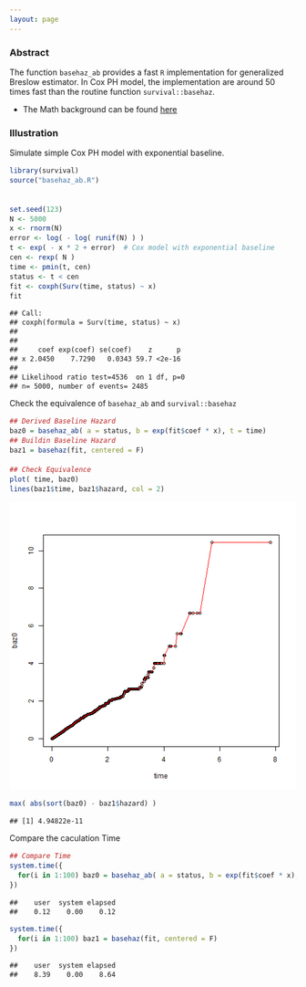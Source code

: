 ```yaml
---
layout: page
---
```


### Abstract

The function `basehaz_ab` provides a fast `R`
implementation for generalized Breslow estimator. In Cox PH model,
the implementation are around 50 times fast than the routine function
`survival::basehaz`. 

* The Math background can be found [here](https://cdn.rawgit.com/elong0527/Cox_basehaz/master/readme_full.html)


### Illustration 

Simulate simple Cox PH model with exponential baseline.


```r
library(survival)
source("basehaz_ab.R")


set.seed(123)
N <- 5000
x <- rnorm(N)
error <- log( - log( runif(N) ) )
t <- exp( - x * 2 + error)  # Cox model with exponential baseline
cen <- rexp( N )
time <- pmin(t, cen)
status <- t < cen
fit <- coxph(Surv(time, status) ~ x)
fit
```

```
## Call:
## coxph(formula = Surv(time, status) ~ x)
## 
## 
##     coef exp(coef) se(coef)    z      p
## x 2.0450    7.7290   0.0343 59.7 <2e-16
## 
## Likelihood ratio test=4536  on 1 df, p=0
## n= 5000, number of events= 2485
```

Check the equivalence of `basehaz_ab` and `survival::basehaz`


```r
## Derived Baseline Hazard
baz0 = basehaz_ab( a = status, b = exp(fit$coef * x), t = time)
## Buildin Baseline Hazard
baz1 = basehaz(fit, centered = F)

## Check Equivalence
plot( time, baz0)
lines(baz1$time, baz1$hazard, col = 2)
```

![plot of chunk unnamed-chunk-2](figure/unnamed-chunk-2-1.png) 

```r
max( abs(sort(baz0) - baz1$hazard) )
```

```
## [1] 4.94822e-11
```

Compare the caculation Time


```r
## Compare Time
system.time({
  for(i in 1:100) baz0 = basehaz_ab( a = status, b = exp(fit$coef * x), t = time)
})
```

```
##    user  system elapsed 
##    0.12    0.00    0.12
```

```r
system.time({
  for(i in 1:100) baz1 = basehaz(fit, centered = F)
})
```

```
##    user  system elapsed 
##    8.39    0.00    8.64
```

